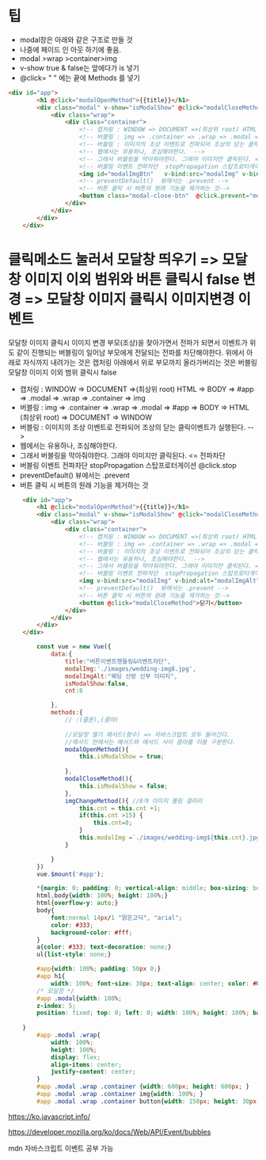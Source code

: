 # 팁
- modal창은 아래와 같은 구조로 만들 것 
- 나중에 페이드 인 아웃 하기에 좋음.
- modal >wrap >container>img
- v-show true & false는 앞에다가 is 넣기
- @click= " " 에는 끝에 Methods 를 넣기
```html
<div id="app">
        <h1 @click="modalOpenMethod">{{title}}</h1>
        <div class="modal" v-show="isModalShow" @click="modalCloseMethod">
            <div class="wrap">
                <div class="container">
                    <!-- 캡처링 : WINDOW => DOCUMENT =>(최상위 root) HTML => BODY => #app => .modal => .wrap => .container => img  -->
                    <!-- 버블링 : img => .container => .wrap => .modal => #app => BODY => HTML (최상위 root) => DOCUMENT => WINDOW -->
                    <!-- 버블링 : 이미지의 조상 이벤트로 전파되어 조상의 닫는 클릭이벤트가 실행된다. -->
                    <!-- 웹에서는 유용하나, 조심해야한다.  -->
                    <!-- 그래서 버블링을 막아줘야한다. 그래야 이미지만 클릭된다. = 전파차단 @click.stop -->
                    <!-- 버블링 이벤트 전파차단  stopPropagation 스탑프로터게이션 .stop  -->
                    <img id="modalImgBtn"   v-bind:src="modalImg" v-bind:alt="modalImgAlt" @click.stop="imgChangeMethod">
                    <!-- preventDefault()  뷰에서는 .prevent -->
                    <!-- 버튼 클릭 시 버튼의 원래 기능을 제거하는 것-->
                    <button class="modal-close-btn"  @click.prevent="modalCloseMethod">닫기</button>
                </div>
            </div>
        </div>
    </div>
```

# 클릭메소드 눌러서 모달창 띄우기 => 모달창 이미지 이외 범위와 버튼 클릭시 false 변경 => 모달창 이미지 클릭시 이미지변경 이벤트 
 
모달창 이미지 클릭시 이미지 변경
부모(조상)을 찾아가면서 전파가 되면서 이벤트가 위도 같이 진행되는 버블링이 일어남
부모에게 전달되는 전파를 차단해야한다.
위에서 아래로 자식까지 내려가는 것은 캡처링 
아래에서 위로 부모까지 올라가버리는 것은 버블링
모달창 이미지 이외 범위 클릭시 false

- 캡처링 : WINDOW => DOCUMENT =>(최상위 root) HTML => BODY => #app => .modal => .wrap => .container => img
- 버블링 : img => .container => .wrap => .modal => #app => BODY => HTML (최상위 root) => DOCUMENT => WINDOW
- 버블링 : 이미지의 조상 이벤트로 전파되어 조상의 닫는 클릭이벤트가 실행된다. -->
- 웹에서는 유용하나, 조심해야한다.
- 그래서 버블링을 막아줘야한다. 그래야 이미지만 클릭된다. <= 전파차단   
- 버블링 이벤트 전파차단  stopPropagation 스탑프로터게이션 @click.stop 
- preventDefault()  뷰에서는 .prevent
- 버튼 클릭 시 버튼의 원래 기능을 제거하는 것

```html
    <div id="app">
        <h1 @click="modalOpenMethod">{{title}}</h1>
        <div class="modal" v-show="isModalShow" @click="modalCloseMethod">
            <div class="wrap">
                <div class="container">
                    <!-- 캡처링 : WINDOW => DOCUMENT =>(최상위 root) HTML => BODY => #app => .modal => .wrap => .container => img  -->
                    <!-- 버블링 : img => .container => .wrap => .modal => #app => BODY => HTML (최상위 root) => DOCUMENT => WINDOW -->
                    <!-- 버블링 : 이미지의 조상 이벤트로 전파되어 조상의 닫는 클릭이벤트가 실행된다. -->
                    <!-- 웹에서는 유용하나, 조심해야한다.  -->
                    <!-- 그래서 버블링을 막아줘야한다. 그래야 이미지만 클릭된다. = 전파차단 @click.stop -->
                    <!-- 버블링 이벤트 전파차단  stopPropagation 스탑프로터게이션 @click.stop  -->
                    <img v-bind:src="modalImg" v-bind:alt="modalImgAlt" @click.stop="imgChangeMethod">
                    <!-- preventDefault()  뷰에서는 .prevent -->
                    <!-- 버튼 클릭 시 버튼의 원래 기능을 제거하는 것-->
                    <button @click="modalCloseMethod">닫기</button>
                </div>
            </div>
        </div>
    </div>
```

```js
        const vue = new Vue({
            data:{
                title:"버튼이벤트핸들링&이벤트차단",
                modalImg:'./images/wedding-img8.jpg',
                modalImgAlt:"웨딩 신랑 신부 이미지",
                isModalShow:false,
                cnt:8

            },
            methods:{
                // :(콜론),(콤마)
                
                //모달창 열기 메서드(함수) => 자바스크립트 모두 들어간다.
                //메서드 안에서는 메서드와 메서드 사이 콤마를 이용 구분한다.
                modalOpenMethod(){
                    this.isModalShow = true;
                    
                },
                modalCloseMethod(){
                    this.isModalShow = false;
                },
                imgChangeMethod(){ //8개 이미지 롤링 갤러리
                    this.cnt = this.cnt +1;
                    if(this.cnt >15) {
                        this.cnt=8;
                    }
                    this.modalImg =`./images/wedding-img${this.cnt}.jpg`
                }

            }
        })
        vue.$mount('#app');
```

```css
        *{margin: 0; padding: 0; vertical-align: middle; box-sizing: border-box;}
        html,body{width: 100%; height: 100%;}
        html{overflow-y: auto;}
        body{
            font:normal 14px/1 "맑은고딕", "arial";
            color: #333;
            background-color: #fff;
        }
        a{color: #333; text-decoration: none;}
        ul{list-style: none;}

        #app{width: 100%; padding: 50px 0;}
        #app h1{
            width: 100%; font-size: 30px; text-align: center; color: #00f; }
        /* 모달창 */
        #app .modal{width: 100%;
        z-index: 5;
        position: fixed; top: 0; left: 0; width: 100%; height: 100%; background-color: rgba(255,255,255,1); 
        
    }
        #app .modal .wrap{
            width: 100%; 
            height: 100%;
            display: flex; 
            align-items: center; 
            justify-content: center;
        }
        #app .modal .wrap .container {width: 600px; height: 600px; }
        #app .modal .wrap .container img{width: 100%; }
        #app .modal .wrap .container button{width: 150px; height: 30px; }
```


https://ko.javascript.info/

https://developer.mozilla.org/ko/docs/Web/API/Event/bubbles

mdn 자바스크립트 이벤트 공부 가능
